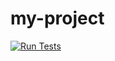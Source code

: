 # my-project
[![Run Tests](https://github.com/RonaldPolderman/my-project/actions/workflows/run-tests.yml/badge.svg)](https://github.com/RonaldPolderman/my-project/actions/workflows/run-tests.yml)

